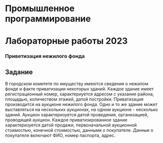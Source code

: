 # Промышленное программирование
# Лабораторные работы 2023

### Приветизация нежилого фонда
## Задание
В городском комитете по имуществу имеются сведения о нежилом фонде и факте приватизации некоторых зданий. Каждое здание имеет регистрационный номер, характериуется адресом с указание района, площадью, количеством этажей, датой постройки.
Приватизация производится на аукционе нежилого фонда. Одно и то же здание может выставляться на нескольких аукционах, на одном аукционе - несколько зданий. Аукцион характеризуется датой проведения, организацией, проводящей аукцион.
Каждое приватизированное здание характеризуется датой продажи, первоначальной аукционной стоимостью, конечной стоимостью, данными о покупателе. Данные о покупателе включают ФИО, номер паспорта, адрес.